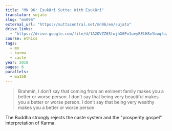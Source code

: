 ```yaml
---
title: "MN 96: Esukārī Sutta: With Esukārī"
translator: sujato
slug: "mn096"
external_url: "https://suttacentral.net/mn96/en/sujato"
drive_links:
  - "https://drive.google.com/file/d/1A2OVZZ6StwjhX6Po1ueyBEtH8vYbwqfu/view?usp=drivesdk"
course: ethics
tags:
  - mn
  - karma
  - caste
year: 2018
pages: 6
parallels:
  - ma150
---
```


> Brahmin, I don’t say that coming from an eminent family makes you a better or worse person. I don’t say that being very beautiful makes you a better or worse person. I don’t say that being very wealthy makes you a better or worse person.

The Buddha strongly rejects the caste system and the "prosperity gospel" interpretation of Karma.
